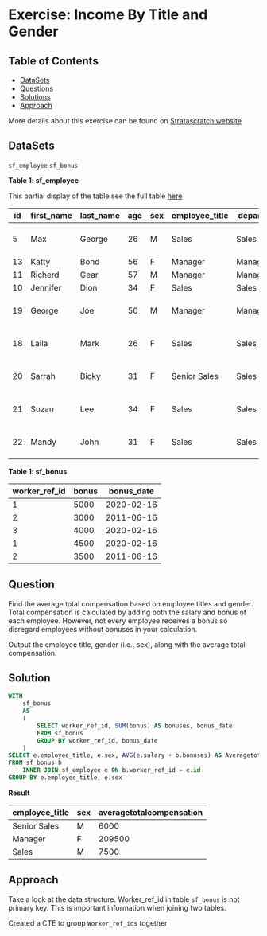 # Exercise: Income By Title and Gender 

## Table of Contents

- [DataSets](https://github.com/mukaruernest/StratascratchExercises/tree/master/Income%20by%20Title%20and%20Gender#datasets)
- [Questions](https://github.com/mukaruernest/StratascratchExercises/tree/master/Income%20by%20Title%20and%20Gender#question)
- [Solutions](https://github.com/mukaruernest/StratascratchExercises/tree/master/Income%20by%20Title%20and%20Gender#solution)
- [Approach](https://github.com/mukaruernest/StratascratchExercises/tree/master/Income%20by%20Title%20and%20Gender#approach)


More details about this exercise can be found on [Stratascratch website](https://platform.stratascratch.com/coding-question?id=10077&python=)

## DataSets

`sf_employee`
`sf_bonus`

**Table 1: sf_employee**

This partial display of the table see the full table [here](https://platform.stratascratch.com/coding-question/output-preview)

<html><body>
<!--StartFragment-->

id | first_name | last_name | age | sex | employee_title | department | salary | target | email | city | address | manager_id
-- | -- | -- | -- | -- | -- | -- | -- | -- | -- | -- | -- | --
5 | Max | George | 26 | M | Sales | Sales | 1300 | 200 | Max@company.com | California | 2638 Richards Avenue | 1
13 | Katty | Bond | 56 | F | Manager | Management | 150000 | 0 | Katty@company.com | Arizona |   | 1
11 | Richerd | Gear | 57 | M | Manager | Management | 250000 | 0 | Richerd@company.com | Alabama |   | 1
10 | Jennifer | Dion | 34 | F | Sales | Sales | 1000 | 200 | Jennifer@company.com | Alabama |   | 13
19 | George | Joe | 50 | M | Manager | Management | 100000 | 0 | George@company.com | Florida | 1003 Wyatt Street | 1
18 | Laila | Mark | 26 | F | Sales | Sales | 1000 | 200 | Laila@company.com | Florida | 3655 Spirit Drive | 11
20 | Sarrah | Bicky | 31 | F | Senior Sales | Sales | 2000 | 200 | Sarrah@company.com | Florida | 1176 Tyler Avenue | 19
21 | Suzan | Lee | 34 | F | Sales | Sales | 1300 | 200 | Suzan@company.com | Florida | 1275 Monroe Avenue | 19
22 | Mandy | John | 31 | F | Sales | Sales | 1300 | 200 | Mandy@company.com | Florida | 2510 Maryland Avenue | 19

<!--EndFragment-->
</body>
</html>

**Table 1: sf_bonus**

<html><body>
<!--StartFragment-->

worker_ref_id | bonus | bonus_date
-- | -- | --
1 | 5000 | 2020-02-16
2 | 3000 | 2011-06-16
3 | 4000 | 2020-02-16
1 | 4500 | 2020-02-16
2 | 3500 | 2011-06-16

<!--EndFragment-->
</body>
</html>

## Question 

Find the average total compensation based on employee titles and gender. Total compensation is calculated by adding both the salary and bonus of each employee. However, not every employee receives a bonus so disregard employees without bonuses in your calculation. 

Output the employee title, gender (i.e., sex), along with the average total compensation.

## Solution

``` SQL
WITH
    sf_bonus
    AS
    (
        SELECT worker_ref_id, SUM(bonus) AS bonuses, bonus_date
        FROM sf_bonus
        GROUP BY worker_ref_id, bonus_date
    )
SELECT e.employee_title, e.sex, AVG(e.salary + b.bonuses) AS Averagetotalcompensation
FROM sf_bonus b
    INNER JOIN sf_employee e ON b.worker_ref_id = e.id
GROUP BY e.employee_title, e.sex
```

**Result**

<html><body>
<!--StartFragment-->

employee_title | sex | averagetotalcompensation
-- | -- | --
Senior Sales | M | 6000
Manager | F | 209500
Sales | M | 7500

<!--EndFragment-->
</body>
</html>

## Approach

Take a look at the data structure. Worker_ref_id in table `sf_bonus` is not primary key. This is important information when joining two tables.

Created a CTE to group `Worker_ref_id`s together
